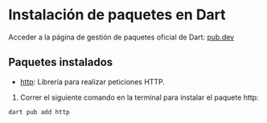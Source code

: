 # Instalación de paquetes en Dart

Acceder a la página de gestión de paquetes oficial de Dart: [pub.dev](https://pub.dev/)

## Paquetes instalados

- [http](https://pub.dev/packages/http): Librería para realizar peticiones HTTP.

1. Correr el siguiente comando en la terminal para instalar el paquete http:

```bash
dart pub add http
```
